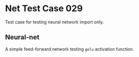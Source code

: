 # Net Test Case 029

Test case for testing neural network import only.

## Neural-net

A simple feed-forward network testing `gelu` activation function.
